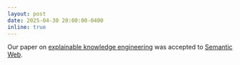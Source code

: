 ```yaml
---
layout: post
date: 2025-04-30 20:00:00-0400
inline: true
---
```

Our paper on [explainable knowledge engineering](https://kclpure.kcl.ac.uk/portal/en/publications/towards-explainable-automated-knowledge-engineering-with-human-in) was accepted to [Semantic Web](https://www.semantic-web-journal.net/).
